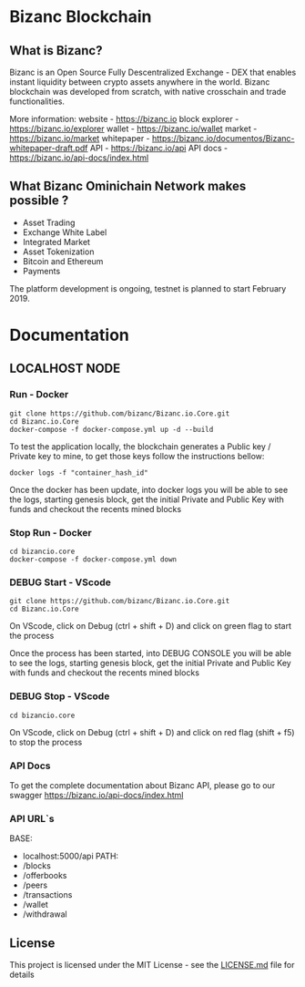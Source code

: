 

# Bizanc Blockchain

## What is Bizanc?
Bizanc is an Open Source Fully Descentralized Exchange - DEX that enables instant liquidity between crypto assets anywhere in the world.
Bizanc blockchain was developed from scratch, with native crosschain and trade functionalities.  

More information: 
website - https://bizanc.io
block explorer - https://bizanc.io/explorer
wallet - https://bizanc.io/wallet
market - https://bizanc.io/market
whitepaper - https://bizanc.io/documentos/Bizanc-whitepaper-draft.pdf
API - https://bizanc.io/api
API docs - https://bizanc.io/api-docs/index.html


## What Bizanc Ominichain Network makes possible ?
- Asset Trading
- Exchange White Label
- Integrated Market
- Asset Tokenization
- Bitcoin and Ethereum
- Payments

The platform development is ongoing, testnet is planned to start February 2019.

# Documentation

## LOCALHOST NODE

### Run - Docker

```
git clone https://github.com/bizanc/Bizanc.io.Core.git
cd Bizanc.io.Core
docker-compose -f docker-compose.yml up -d --build
```
To test the application locally, the blockchain generates a Public key / Private key to mine, to get those keys follow the instructions bellow: 

``` 
docker logs -f "container_hash_id"
```

Once the docker has been update, into docker logs you will be able to see the logs, starting genesis block, get the initial Private and Public Key with funds and checkout the recents mined blocks

### Stop Run - Docker
```
cd bizancio.core
docker-compose -f docker-compose.yml down
```
### DEBUG Start - VScode

```
git clone https://github.com/bizanc/Bizanc.io.Core.git
cd Bizanc.io.Core
```
On VScode, click on Debug (ctrl + shift + D) and click on green flag to start the process

Once the process has been started, into DEBUG CONSOLE you will be able to see the logs, starting genesis block, get the initial Private and Public Key with funds and checkout the recents mined blocks

### DEBUG Stop - VScode
```
cd bizancio.core
```
On VScode, click on Debug (ctrl + shift + D) and click on red flag (shift + f5) to stop the process

### API Docs

To get the complete documentation about Bizanc API, please go to our swagger
https://bizanc.io/api-docs/index.html

### API URL`s
BASE: 
- localhost:5000/api
PATH:
- /blocks
- /offerbooks
- /peers
- /transactions
- /wallet
- /withdrawal

## License

This project is licensed under the MIT License - see the [LICENSE.md](LICENSE.md) file for details
